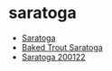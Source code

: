 # saratoga

 * [Saratoga](../../index/s/saratoga-200122.json)
 * [Baked Trout Saratoga](../../index/b/baked-trout-saratoga.json)
 * [Saratoga 200122](../../index/s/saratoga-200122.json)
